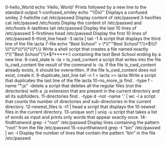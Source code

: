 0-hello_World
echo 'Hello, World'
Prints followed by a new line to the standard output
1-confused_smiley
echo '"(Ôo)'\'
Displays a confused smiley
2-hellofile
cat /etc/passwd
Display content of /etc/passwd
3-twofiles
cat /etc/passwd /etc/hosts
Display the content of /etc/passwd and /etc/hosts
4-lastlines
tail /etc/passwd
Display the last 10 lines of /etc/passwd
5-firstlines
head /etc/passwd
Display the first 10 lines of /etc/passwd
6-third_line
head -3 iacta | tail -1
A script that displays the third line of the file iacta
7-file
echo "Best School" > \\\*\\\\"'\"Best School\"\\'\\\\\*$\\\?\\\*\\\*\\\*\\\*\\\*\:\)
Write a shell script that creates a file named exactly \*\\'"Best School"\'\\*$\?\*\*\*\*\*:) containing the text Best School ending by a new line.
8-cwd_state
ls -la > ls_cwd_content
a script that writes into the file ls_cwd_content the result of the command ls -la. If the file ls_cwd_content already exists, it should be overwritten. If the file ls_cwd_content does not exist, create it.
9-duplicate_last_line
tail -n 1 < iacta >> iacta
Write a script that duplicates the last line of the file iacta
10-no_more_js
find . -type f -name "*.js" -delete
 a script that deletes all the regular files (not the directories) with a .js extension that are present in the current directory and all its subfolders.
11-directories
find . -type d -not -name '.' | wc -l
 a script that counts the number of directories and sub-directories in the current directory.
12-newest_files
ls -t1 | head
 a script that displays the 10 newest files in the current directory.
13-unique
sort | uniq -u
 script that takes a list of words as input and prints only words that appear exactly once.
14-findthatword
grep -i "root" /etc/passwd
Display lines containing the pattern “root” from the file /etc/passwd
15-countthatword
grep -t "bin" /etc/passwd | wc -l
Display the number of lines that contain the pattern “bin” in the file /etc/passwd
